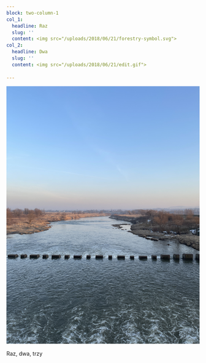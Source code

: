 ```yaml
---
block: two-column-1
col_1:
  headline: Raz
  slug: ''
  content: <img src="/uploads/2018/06/21/forestry-symbol.svg">
col_2:
  headline: Dwa
  slug: ''
  content: <img src="/uploads/2018/06/21/edit.gif">

---
```

![](/uploads/2021/02/22/img_1882.jpeg)

Raz, dwa, trzy